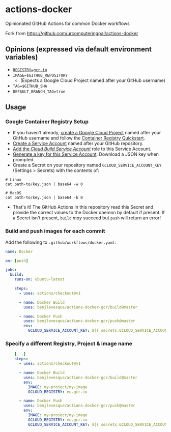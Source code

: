 # actions-docker

Opinionated GitHub Actions for common Docker workflows

Fork from https://github.com/urcomputeringpal/actions-docker

## Opinions (expressed via default environment variables)

- [`REGISTRY=gcr.io`](https://gcr.io)
- `IMAGE=$GITHUB_REPOSITORY`
  - (Expects a Google Cloud Project named after your GitHub username)
- `TAG=$GITHUB_SHA`
- `DEFAULT_BRANCH_TAG=true`

## Usage

### Google Container Registry Setup

- If you haven't already, [create a Google Cloud Project](https://cloud.google.com/resource-manager/docs/creating-managing-projects#creating_a_project) named after your GitHub username and follow the [Container Registry Quickstart](https://cloud.google.com/container-registry/docs/quickstart#before-you-begin).
- [Create a Service Account](https://cloud.google.com/iam/docs/creating-managing-service-accounts#creating_a_service_account) named after your GitHub repository.
- [Add the _Cloud Build Service Account_](https://cloud.google.com/iam/docs/granting-roles-to-service-accounts#granting_access_to_a_service_account_for_a_resource) role to this Service Account.
- [Generate a key for this Service Account](https://cloud.google.com/iam/docs/creating-managing-service-account-keys#creating_service_account_keys). Download a JSON key when prompted.
- Create a Secret on your repository named `GCLOUD_SERVICE_ACCOUNT_KEY` (Settings > Secrets) with the contents of:

```shell
# Linux
cat path-to/key.json | base64 -w 0

# MacOS
cat path-to/key.json | base64 -b 0
```

- That's it! The GitHub Actions in this repository read this Secret and provide the correct values to the Docker daemon by default if present. If a Secret isn't present, `build` _may_ succeed but `push` will return an error!

### Build and push images for each commit

Add the following to `.github/workflows/docker.yaml`:

```yaml
name: Docker

on: [push]

jobs:
  build:
    runs-on: ubuntu-latest

    steps:
      - uses: actions/checkout@v1

      - name: Docker Build
        uses: benjlevesque/actions-docker-gcr/build@master

      - name: Docker Push
        uses: benjlevesque/actions-docker-gcr/push@master
        env:
          GCLOUD_SERVICE_ACCOUNT_KEY: ${{ secrets.GCLOUD_SERVICE_ACCOUNT_KEY }}
```

### Specify a different Registry, Project & image name

```yaml
    [...]
    steps:
      - uses: actions/checkout@v1

      - name: Docker Build
        uses: benjlevesque/actions-docker-gcr/build@master
        env:
          IMAGE: my-project/my-image
          GCLOUD_REGISTRY: eu.gcr.io

      - name: Docker Push
        uses: benjlevesque/actions-docker-gcr/push@master
        env:
          IMAGE: my-project/my-image
          GCLOUD_REGISTRY: eu.gcr.io
          GCLOUD_SERVICE_ACCOUNT_KEY: ${{ secrets.GCLOUD_SERVICE_ACCOUNT_KEY }}
```
